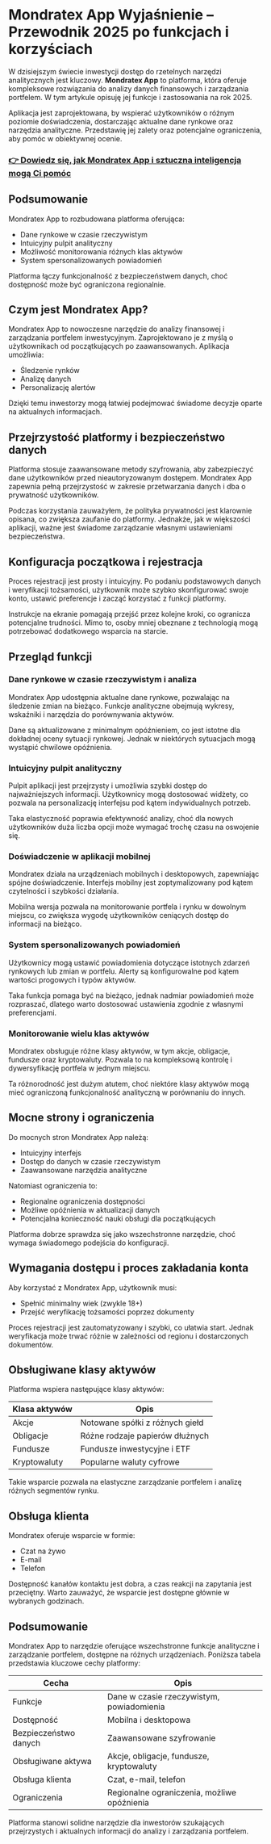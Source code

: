 # Mondratex App Wyjaśnienie – Przewodnik 2025 po funkcjach i korzyściach
 

W dzisiejszym świecie inwestycji dostęp do rzetelnych narzędzi analitycznych jest kluczowy. **Mondratex App** to platforma, która oferuje kompleksowe rozwiązania do analizy danych finansowych i zarządzania portfelem. W tym artykule opisuję jej funkcje i zastosowania na rok 2025.

Aplikacja jest zaprojektowana, by wspierać użytkowników o różnym poziomie doświadczenia, dostarczając aktualne dane rynkowe oraz narzędzia analityczne. Przedstawię jej zalety oraz potencjalne ograniczenia, aby pomóc w obiektywnej ocenie.

### [👉 Dowiedz się, jak Mondratex App i sztuczna inteligencja mogą Ci pomóc](https://is.gd/3nQ3f2)
## Podsumowanie

Mondratex App to rozbudowana platforma oferująca:

- Dane rynkowe w czasie rzeczywistym  
- Intuicyjny pulpit analityczny  
- Możliwość monitorowania różnych klas aktywów  
- System spersonalizowanych powiadomień  

Platforma łączy funkcjonalność z bezpieczeństwem danych, choć dostępność może być ograniczona regionalnie.

## Czym jest Mondratex App?

Mondratex App to nowoczesne narzędzie do analizy finansowej i zarządzania portfelem inwestycyjnym. Zaprojektowano je z myślą o użytkownikach od początkujących po zaawansowanych. Aplikacja umożliwia:

- Śledzenie rynków  
- Analizę danych  
- Personalizację alertów  

Dzięki temu inwestorzy mogą łatwiej podejmować świadome decyzje oparte na aktualnych informacjach.

## Przejrzystość platformy i bezpieczeństwo danych

Platforma stosuje zaawansowane metody szyfrowania, aby zabezpieczyć dane użytkowników przed nieautoryzowanym dostępem. Mondratex App zapewnia pełną przejrzystość w zakresie przetwarzania danych i dba o prywatność użytkowników.

Podczas korzystania zauważyłem, że polityka prywatności jest klarownie opisana, co zwiększa zaufanie do platformy. Jednakże, jak w większości aplikacji, ważne jest świadome zarządzanie własnymi ustawieniami bezpieczeństwa.

## Konfiguracja początkowa i rejestracja

Proces rejestracji jest prosty i intuicyjny. Po podaniu podstawowych danych i weryfikacji tożsamości, użytkownik może szybko skonfigurować swoje konto, ustawić preferencje i zacząć korzystać z funkcji platformy.

Instrukcje na ekranie pomagają przejść przez kolejne kroki, co ogranicza potencjalne trudności. Mimo to, osoby mniej obeznane z technologią mogą potrzebować dodatkowego wsparcia na starcie.

## Przegląd funkcji

### Dane rynkowe w czasie rzeczywistym i analiza

Mondratex App udostępnia aktualne dane rynkowe, pozwalając na śledzenie zmian na bieżąco. Funkcje analityczne obejmują wykresy, wskaźniki i narzędzia do porównywania aktywów.

Dane są aktualizowane z minimalnym opóźnieniem, co jest istotne dla dokładnej oceny sytuacji rynkowej. Jednak w niektórych sytuacjach mogą wystąpić chwilowe opóźnienia.

### Intuicyjny pulpit analityczny

Pulpit aplikacji jest przejrzysty i umożliwia szybki dostęp do najważniejszych informacji. Użytkownicy mogą dostosować widżety, co pozwala na personalizację interfejsu pod kątem indywidualnych potrzeb.

Taka elastyczność poprawia efektywność analizy, choć dla nowych użytkowników duża liczba opcji może wymagać trochę czasu na oswojenie się.

### Doświadczenie w aplikacji mobilnej

Mondratex działa na urządzeniach mobilnych i desktopowych, zapewniając spójne doświadczenie. Interfejs mobilny jest zoptymalizowany pod kątem czytelności i szybkości działania.

Mobilna wersja pozwala na monitorowanie portfela i rynku w dowolnym miejscu, co zwiększa wygodę użytkowników ceniących dostęp do informacji na bieżąco.

### System spersonalizowanych powiadomień

Użytkownicy mogą ustawić powiadomienia dotyczące istotnych zdarzeń rynkowych lub zmian w portfelu. Alerty są konfigurowalne pod kątem wartości progowych i typów aktywów.

Taka funkcja pomaga być na bieżąco, jednak nadmiar powiadomień może rozpraszać, dlatego warto dostosować ustawienia zgodnie z własnymi preferencjami.

### Monitorowanie wielu klas aktywów

Mondratex obsługuje różne klasy aktywów, w tym akcje, obligacje, fundusze oraz kryptowaluty. Pozwala to na kompleksową kontrolę i dywersyfikację portfela w jednym miejscu.

Ta różnorodność jest dużym atutem, choć niektóre klasy aktywów mogą mieć ograniczoną funkcjonalność analityczną w porównaniu do innych.

## Mocne strony i ograniczenia

Do mocnych stron Mondratex App należą:

- Intuicyjny interfejs  
- Dostęp do danych w czasie rzeczywistym  
- Zaawansowane narzędzia analityczne  

Natomiast ograniczenia to:

- Regionalne ograniczenia dostępności  
- Możliwe opóźnienia w aktualizacji danych  
- Potencjalna konieczność nauki obsługi dla początkujących  

Platforma dobrze sprawdza się jako wszechstronne narzędzie, choć wymaga świadomego podejścia do konfiguracji.

## Wymagania dostępu i proces zakładania konta

Aby korzystać z Mondratex App, użytkownik musi:

- Spełnić minimalny wiek (zwykle 18+)  
- Przejść weryfikację tożsamości poprzez dokumenty  

Proces rejestracji jest zautomatyzowany i szybki, co ułatwia start. Jednak weryfikacja może trwać różnie w zależności od regionu i dostarczonych dokumentów.

## Obsługiwane klasy aktywów

Platforma wspiera następujące klasy aktywów:

| Klasa aktywów   | Opis                                   |
|-----------------|---------------------------------------|
| Akcje           | Notowane spółki z różnych giełd       |
| Obligacje       | Różne rodzaje papierów dłużnych       |
| Fundusze        | Fundusze inwestycyjne i ETF            |
| Kryptowaluty    | Popularne waluty cyfrowe               |

Takie wsparcie pozwala na elastyczne zarządzanie portfelem i analizę różnych segmentów rynku.

## Obsługa klienta

Mondratex oferuje wsparcie w formie:

- Czat na żywo  
- E-mail  
- Telefon  

Dostępność kanałów kontaktu jest dobra, a czas reakcji na zapytania jest przeciętny. Warto zauważyć, że wsparcie jest dostępne głównie w wybranych godzinach.

## Podsumowanie

Mondratex App to narzędzie oferujące wszechstronne funkcje analityczne i zarządzanie portfelem, dostępne na różnych urządzeniach. Poniższa tabela przedstawia kluczowe cechy platformy:

| Cecha                         | Opis                                         |
|-------------------------------|----------------------------------------------|
| Funkcje                       | Dane w czasie rzeczywistym, powiadomienia    |
| Dostępność                   | Mobilna i desktopowa                          |
| Bezpieczeństwo danych         | Zaawansowane szyfrowanie                      |
| Obsługiwane aktywa            | Akcje, obligacje, fundusze, kryptowaluty     |
| Obsługa klienta               | Czat, e-mail, telefon                         |
| Ograniczenia                 | Regionalne ograniczenia, możliwe opóźnienia  |

Platforma stanowi solidne narzędzie dla inwestorów szukających przejrzystych i aktualnych informacji do analizy i zarządzania portfelem.